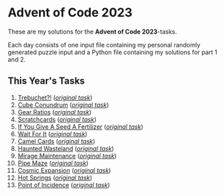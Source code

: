 # Advent of Code 2023

These are my solutions for the **Advent of Code 2023**-tasks.

Each day consists of one input file containing my personal randomly generated puzzle input and a Python file containing my solutions for part 1 and 2.

## This Year's Tasks

1. [Trebuchet?!](https://github.com/Nuhser/Advent-of-Code/blob/master/2023/day01.py) (*[original task](https://adventofcode.com/2023/day/1)*)
2. [Cube Conundrum](https://github.com/Nuhser/Advent-of-Code/blob/master/2023/day02.py) (*[original task](https://adventofcode.com/2023/day/2)*)
3. [Gear Ratios](https://github.com/Nuhser/Advent-of-Code/blob/master/2023/day03.py) (*[original task](https://adventofcode.com/2023/day/3)*)
4. [Scratchcards](https://github.com/Nuhser/Advent-of-Code/blob/master/2023/day04.py) (*[original task](https://adventofcode.com/2023/day/4)*)
5. [If You Give A Seed A Fertilizer](https://github.com/Nuhser/Advent-of-Code/blob/master/2023/day05.py) (*[original task](https://adventofcode.com/2023/day/5)*)
6. [Wait For It](https://github.com/Nuhser/Advent-of-Code/blob/master/2023/day06.py) (*[original task](https://adventofcode.com/2023/day/6)*)
7. [Camel Cards](https://github.com/Nuhser/Advent-of-Code/blob/master/2023/day07.py) (*[original task](https://adventofcode.com/2023/day/7)*)
8. [Haunted Wasteland](https://github.com/Nuhser/Advent-of-Code/blob/master/2023/day08.py) (*[original task](https://adventofcode.com/2023/day/8)*)
9. [Mirage Maintenance](https://github.com/Nuhser/Advent-of-Code/blob/master/2023/day09.py) (*[original task](https://adventofcode.com/2023/day/9)*)
10. [Pipe Maze](https://github.com/Nuhser/Advent-of-Code/blob/master/2023/day10.py) (*[original task](https://adventofcode.com/2023/day/10)*)
11. [Cosmic Expansion](https://github.com/Nuhser/Advent-of-Code/blob/master/2023/day11.py) (*[original task](https://adventofcode.com/2023/day/11)*)
12. [Hot Springs](https://github.com/Nuhser/Advent-of-Code/blob/master/2023/day12.py) (*[original task](https://adventofcode.com/2023/day/12)*)
13. [Point of Incidence](https://github.com/Nuhser/Advent-of-Code/blob/master/2023/day13.py) (*[original task](https://adventofcode.com/2023/day/13)*)
